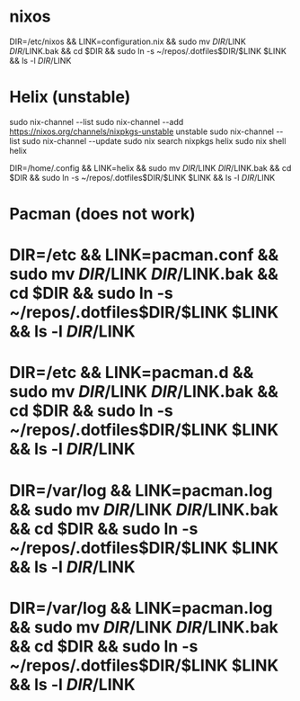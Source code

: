# nixos
DIR=/etc/nixos    && LINK=configuration.nix && sudo mv $DIR/$LINK $DIR/$LINK.bak && cd $DIR && sudo ln -s ~/repos/.dotfiles$DIR/$LINK $LINK && ls -l $DIR/$LINK

# Helix (unstable)
sudo nix-channel --list
sudo nix-channel --add https://nixos.org/channels/nixpkgs-unstable unstable
sudo nix-channel --list
sudo nix-channel --update
sudo nix search nixpkgs helix
sudo nix shell helix

DIR=/home/.config && LINK=helix             && sudo mv $DIR/$LINK $DIR/$LINK.bak && cd $DIR && sudo ln -s ~/repos/.dotfiles$DIR/$LINK $LINK && ls -l $DIR/$LINK

# Pacman (does not work)
# DIR=/etc          && LINK=pacman.conf       && sudo mv $DIR/$LINK $DIR/$LINK.bak && cd $DIR && sudo ln -s ~/repos/.dotfiles$DIR/$LINK $LINK && ls -l $DIR/$LINK
# DIR=/etc          && LINK=pacman.d          && sudo mv $DIR/$LINK $DIR/$LINK.bak && cd $DIR && sudo ln -s ~/repos/.dotfiles$DIR/$LINK $LINK && ls -l $DIR/$LINK
# DIR=/var/log      && LINK=pacman.log        && sudo mv $DIR/$LINK $DIR/$LINK.bak && cd $DIR && sudo ln -s ~/repos/.dotfiles$DIR/$LINK $LINK && ls -l $DIR/$LINK
# DIR=/var/log      && LINK=pacman.log        && sudo mv $DIR/$LINK $DIR/$LINK.bak && cd $DIR && sudo ln -s ~/repos/.dotfiles$DIR/$LINK $LINK && ls -l $DIR/$LINK